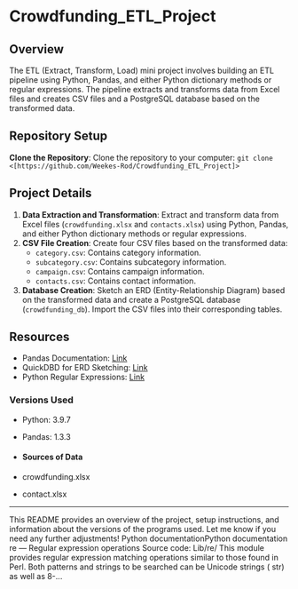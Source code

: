 # Crowdfunding_ETL_Project

## Overview
The ETL (Extract, Transform, Load) mini project involves building an ETL pipeline using Python, Pandas, and either Python dictionary methods or regular expressions. The pipeline extracts and transforms data from Excel files and creates CSV files and a PostgreSQL database based on the transformed data.

## Repository Setup
**Clone the Repository**: Clone the repository to your computer:
    ```
    git clone <[https://github.com/Weekes-Rod/Crowdfunding_ETL_Project]>
    ```

## Project Details
1. **Data Extraction and Transformation**: Extract and transform data from Excel files (`crowdfunding.xlsx` and `contacts.xlsx`) using Python, Pandas, and either Python dictionary methods or regular expressions.
2. **CSV File Creation**: Create four CSV files based on the transformed data:
   - `category.csv`: Contains category information.
   - `subcategory.csv`: Contains subcategory information.
   - `campaign.csv`: Contains campaign information.
   - `contacts.csv`: Contains contact information.
3. **Database Creation**: Sketch an ERD (Entity-Relationship Diagram) based on the transformed data and create a PostgreSQL database (`crowdfunding_db`). Import the CSV files into their corresponding tables.
   
## Resources
- Pandas Documentation: [Link](https://pandas.pydata.org/docs/)
- QuickDBD for ERD Sketching: [Link](https://www.quickdatabasediagrams.com/)
- Python Regular Expressions: [Link](https://docs.python.org/3/library/re.html)

### Versions Used
- Python: 3.9.7
- Pandas: 1.3.3

- #### Sources of Data
- crowdfunding.xlsx
- contact.xlsx

  
---
This README provides an overview of the project, setup instructions, and information about the versions of the programs used. Let me know if you need any further adjustments!
Python documentationPython documentation
re — Regular expression operations
Source code: Lib/re/ This module provides regular expression matching operations similar to those found in Perl. Both patterns and strings to be searched can be Unicode strings ( str) as well as 8-...
